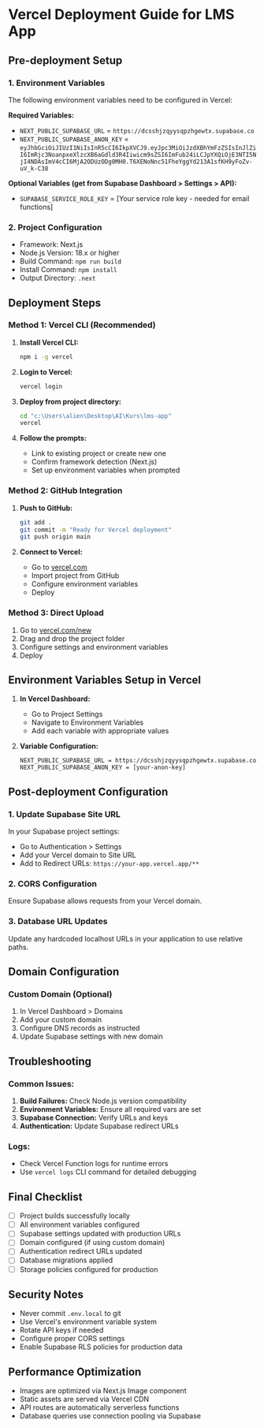 # Vercel Deployment Guide for LMS App

## Pre-deployment Setup

### 1. Environment Variables
The following environment variables need to be configured in Vercel:

**Required Variables:**
- `NEXT_PUBLIC_SUPABASE_URL` = `https://dcsshjzqyysqpzhgewtx.supabase.co`
- `NEXT_PUBLIC_SUPABASE_ANON_KEY` = `eyJhbGciOiJIUzI1NiIsInR5cCI6IkpXVCJ9.eyJpc3MiOiJzdXBhYmFzZSIsInJlZiI6ImRjc3NoanpxeXlzcXB6aGdld3R4Iiwicm9sZSI6ImFub24iLCJpYXQiOjE3NTI5NjI4NDAsImV4cCI6MjA2ODUzODg0MH0.T6XENoNnc51FheYggYd213A1sfKH9yFoZv-uV_k-C38`

**Optional Variables (get from Supabase Dashboard > Settings > API):**
- `SUPABASE_SERVICE_ROLE_KEY` = [Your service role key - needed for email functions]

### 2. Project Configuration
- Framework: Next.js
- Node.js Version: 18.x or higher
- Build Command: `npm run build`
- Install Command: `npm install`
- Output Directory: `.next`

## Deployment Steps

### Method 1: Vercel CLI (Recommended)

1. **Install Vercel CLI:**
   ```bash
   npm i -g vercel
   ```

2. **Login to Vercel:**
   ```bash
   vercel login
   ```

3. **Deploy from project directory:**
   ```bash
   cd "c:\Users\alien\Desktop\AI\Kurs\lms-app"
   vercel
   ```

4. **Follow the prompts:**
   - Link to existing project or create new one
   - Confirm framework detection (Next.js)
   - Set up environment variables when prompted

### Method 2: GitHub Integration

1. **Push to GitHub:**
   ```bash
   git add .
   git commit -m "Ready for Vercel deployment"
   git push origin main
   ```

2. **Connect to Vercel:**
   - Go to [vercel.com](https://vercel.com)
   - Import project from GitHub
   - Configure environment variables
   - Deploy

### Method 3: Direct Upload

1. Go to [vercel.com/new](https://vercel.com/new)
2. Drag and drop the project folder
3. Configure settings and environment variables
4. Deploy

## Environment Variables Setup in Vercel

1. **In Vercel Dashboard:**
   - Go to Project Settings
   - Navigate to Environment Variables
   - Add each variable with appropriate values

2. **Variable Configuration:**
   ```
   NEXT_PUBLIC_SUPABASE_URL = https://dcsshjzqyysqpzhgewtx.supabase.co
   NEXT_PUBLIC_SUPABASE_ANON_KEY = [your-anon-key]
   ```

## Post-deployment Configuration

### 1. Update Supabase Site URL
In your Supabase project settings:
- Go to Authentication > Settings
- Add your Vercel domain to Site URL
- Add to Redirect URLs: `https://your-app.vercel.app/**`

### 2. CORS Configuration
Ensure Supabase allows requests from your Vercel domain.

### 3. Database URL Updates
Update any hardcoded localhost URLs in your application to use relative paths.

## Domain Configuration

### Custom Domain (Optional)
1. In Vercel Dashboard > Domains
2. Add your custom domain
3. Configure DNS records as instructed
4. Update Supabase settings with new domain

## Troubleshooting

### Common Issues:
1. **Build Failures:** Check Node.js version compatibility
2. **Environment Variables:** Ensure all required vars are set
3. **Supabase Connection:** Verify URLs and keys
4. **Authentication:** Update Supabase redirect URLs

### Logs:
- Check Vercel Function logs for runtime errors
- Use `vercel logs` CLI command for detailed debugging

## Final Checklist

- [ ] Project builds successfully locally
- [ ] All environment variables configured
- [ ] Supabase settings updated with production URLs
- [ ] Domain configured (if using custom domain)
- [ ] Authentication redirect URLs updated
- [ ] Database migrations applied
- [ ] Storage policies configured for production

## Security Notes

- Never commit `.env.local` to git
- Use Vercel's environment variable system
- Rotate API keys if needed
- Configure proper CORS settings
- Enable Supabase RLS policies for production data

## Performance Optimization

- Images are optimized via Next.js Image component
- Static assets are served via Vercel CDN
- API routes are automatically serverless functions
- Database queries use connection pooling via Supabase
